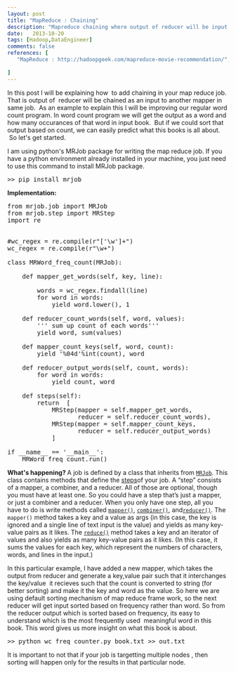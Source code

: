 ```yaml
---
layout: post
title: "MapReduce : Chaining"
description: "Mapreduce chaining where output of reducer will be input of another mapper."
date:   2013-10-20
tags: [Hadoop,DataEngineer]
comments: false
references: [
   "MapReduce : http://hadoopgeek.com/mapreduce-movie-recommendation/",
   
]
---  
```


In this post I will be explaining how  to add chaining in your map reduce job. That is output of  reducer will be chained as an input to another mapper in same job.  As an example to explain this I will be improving our regular word count program. In word count program we will get the output as a word and how many occurances of that word in input book.  But if we could sort that output based on count, we can easily predict what this books is all about.  So let's get started.<!--more-->

I am using python's MRJob package for writing the map reduce job. If you have a python environment already installed in your machine, you just need to use this command to install MRJob package.
<pre class="lang:default decode:true ">&gt;&gt; pip install mrjob</pre>
<strong>Implementation:
</strong>
<pre class="lang:python decode:true">from mrjob.job import MRJob
from mrjob.step import MRStep
import re


#wc_regex = re.compile(r"['\w']+")
wc_regex = re.compile(r"\w+")

class MRWord_freq_count(MRJob):

    def mapper_get_words(self, key, line):

        words = wc_regex.findall(line)
        for word in words:
            yield word.lower(), 1

    def reducer_count_words(self, word, values):
        ''' sum up count of each words'''
        yield word, sum(values)

    def mapper_count_keys(self, word, count):
        yield '%04d'%int(count), word

    def reducer_output_words(self, count, words):
        for word in words:
            yield count, word 

    def steps(self):
        return  [
            MRStep(mapper = self.mapper_get_words, 
                   reducer = self.reducer_count_words),
            MRStep(mapper = self.mapper_count_keys, 
                   reducer = self.reducer_output_words)
            ]

if __name__ == '__main__':
    MRWord_freq_count.run()</pre>
<strong>What's happening?
</strong>A job is defined by a class that inherits from <a class="reference internal" title="mrjob.job.MRJob" href="http://mrjob.readthedocs.org/en/latest/job.html#mrjob.job.MRJob"><code class="xref py py-class docutils literal"><span class="pre">MRJob</span></code></a>. This class contains methods that define the <a class="reference internal" href="http://mrjob.readthedocs.org/en/latest/glossary.html#term-step"><span class="xref std std-term">steps</span></a>of your job.
A “step” consists of a mapper, a combiner, and a reducer. All of those are optional, though you must have at least one. So you could have a step that’s just a mapper, or just a combiner and a reducer.
When you only have one step, all you have to do is write methods called <a class="reference internal" title="mrjob.job.MRJob.mapper" href="http://mrjob.readthedocs.org/en/latest/job.html#mrjob.job.MRJob.mapper"><code class="xref py py-meth docutils literal"><span class="pre">mapper()</span></code></a>, <a class="reference internal" title="mrjob.job.MRJob.combiner" href="http://mrjob.readthedocs.org/en/latest/job.html#mrjob.job.MRJob.combiner"><code class="xref py py-meth docutils literal"><span class="pre">combiner()</span></code></a>, and<a class="reference internal" title="mrjob.job.MRJob.reducer" href="http://mrjob.readthedocs.org/en/latest/job.html#mrjob.job.MRJob.reducer"><code class="xref py py-meth docutils literal"><span class="pre">reducer()</span></code></a>.
The <code class="xref py py-func docutils literal"><span class="pre">mapper()</span></code> method takes a key and a value as args (in this case, the key is ignored and a single line of text input is the value) and yields as many key-value pairs as it likes. The <a class="reference external" title="(in Python v2.7)" href="http://docs.python.org/2/library/functions.html#reduce"><code class="xref py py-func docutils literal"><span class="pre">reduce()</span></code></a> method takes a key and an iterator of values and also yields as many key-value pairs as it likes. (In this case, it sums the values for each key, which represent the numbers of characters, words, and lines in the input.)

In this particular example, I have added a new mapper, which takes the output from reducer and generate a key,value pair such that it interchanges the key/value  it recieves such that the count is converted to string (for better sorting) and make it the key and word as the value.
So here we are using default sorting mechanism of map reduce frame work, so the next reducer will get input sorted based on frequency rather than word. So from the reducer output which is sorted based on frequency, its easy to understand which is the most frequently used  meaningful word in this book. This word gives us more insight on what this book is about.
<pre class="lang:default decode:true">&gt;&gt; python wc_freq_counter.py book.txt &gt;&gt; out.txt</pre>
It is important to not that if your job is targetting multiple nodes , then sorting will happen only for the results in that particular node.